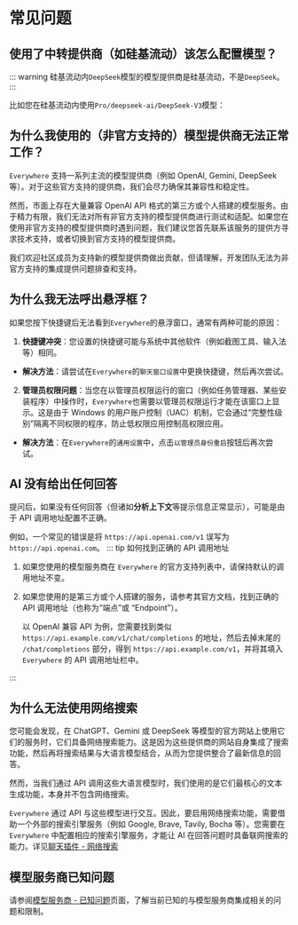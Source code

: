 <script lang="ts" setup>
  import HorizontalCenterImg from "/.vitepress/components/Common/HorizontalCenterImg.vue";
</script>

# 常见问题

## 使用了中转提供商（如硅基流动）该怎么配置模型？

::: warning 
硅基流动内`DeepSeek`模型的模型提供商是硅基流动，不是`DeepSeek`。
:::

比如您在硅基流动内使用`Pro/deepseek-ai/DeepSeek-V3`模型：

<HorizontalCenterImg
    src="/faq/siliconcloud-model-config.webp"
    alt="中转服务配置示例"
    width="550px"
  />

## 为什么我使用的（非官方支持的）模型提供商无法正常工作？

`Everywhere` 支持一系列主流的模型提供商（例如 OpenAI, Gemini, DeepSeek 等）。对于这些官方支持的提供商，我们会尽力确保其兼容性和稳定性。

然而，市面上存在大量兼容 OpenAI API 格式的第三方或个人搭建的模型服务。由于精力有限，我们无法对所有非官方支持的模型提供商进行测试和适配。如果您在使用非官方支持的模型提供商时遇到问题，我们建议您首先联系该服务的提供方寻求技术支持，或者切换到官方支持的模型提供商。

我们欢迎社区成员为支持新的模型提供商做出贡献，但请理解，开发团队无法为非官方支持的集成提供问题排查和支持。

## 为什么我无法呼出悬浮框？

如果您按下快捷键后无法看到`Everywhere`的悬浮窗口，通常有两种可能的原因：
1. **快捷键冲突**：您设置的快捷键可能与系统中其他软件（例如截图工具、输入法等）相同。
  * **解决方法**：请尝试在`Everywhere`的`聊天窗口设置`中更换快捷键，然后再次尝试。
2. **管理员权限问题**：当您在以管理员权限运行的窗口（例如任务管理器、某些安装程序）中操作时，`Everywhere`也需要以管理员权限运行才能在该窗口上显示。这是由于 Windows 的用户账户控制（UAC）机制，它会通过“完整性级别”隔离不同权限的程序，防止低权限应用控制高权限应用。
  * **解决方法**：在`Everywhere`的`通用设置`中，点击`以管理员身份重启`按钮后再次尝试。

## AI 没有给出任何回答

提问后，如果没有任何回答（但诸如**分析上下文**等提示信息正常显示），可能是由于 API 调用地址配置不正确。

例如，一个常见的错误是将 `https://api.openai.com/v1` 误写为 `https://api.openai.com`。
::: tip 如何找到正确的 API 调用地址
1. 如果您使用的模型服务商在 `Everywhere` 的官方支持列表中，请保持默认的调用地址不变。
2. 如果您使用的是第三方或个人搭建的服务，请参考其官方文档，找到正确的 API 调用地址（也称为“端点”或 “Endpoint”）。
   
   以 OpenAI 兼容 API 为例，您需要找到类似 `https://api.example.com/v1/chat/completions` 的地址，然后去掉末尾的 `/chat/completions` 部分，得到 `https://api.example.com/v1`，并将其填入 `Everywhere` 的 API 调用地址栏中。

<HorizontalCenterImg
    src="/faq/ai-no-answer-example.webp"
    alt="OpenAI API 调用地址示例"
    width="400px"
  />

:::

## 为什么无法使用网络搜索

您可能会发现，在 ChatGPT、Gemini 或 DeepSeek 等模型的官方网站上使用它们的服务时，它们具备网络搜索能力。这是因为这些提供商的网站自身集成了搜索功能，然后再将搜索结果与大语言模型结合，从而为您提供整合了最新信息的回答。

然而，当我们通过 API 调用这些大语言模型时，我们使用的是它们最核心的文本生成功能，本身并不包含网络搜索。

`Everywhere` 通过 API 与这些模型进行交互。因此，要启用网络搜索功能，需要借助一个外部的搜索引擎服务（例如 Google, Brave, Tavily, Bocha 等）。您需要在 `Everywhere` 中配置相应的搜索引擎服务，才能让 AI 在回答问题时具备联网搜索的能力。详见[聊天插件 - 网络搜索](/zh-CN/plugins/web-search)

## 模型服务商已知问题

请参阅[模型服务商 - 已知问题](/zh-CN/model-provider/known-issues)页面，了解当前已知的与模型服务商集成相关的问题和限制。